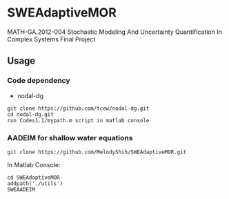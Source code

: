 # SWEAdaptiveMOR
MATH-GA.2012-004  Stochastic Modeling And Uncertainty Quantification In Complex Systems Final Project

## Usage
### Code dependency
* nodal-dg
```
git clone https://github.com/tcew/nodal-dg.git
cd nodal-dg.git
run Codes1.1/mypath.m script in matlab console
```

### AADEIM for shallow water equations
```
git clone https://github.com/MelodyShih/SWEAdaptiveMOR.git
```
In Matlab Console:
```
cd SWEAdaptiveMOR
addpath('./utils')
SWEAADEIM
```

